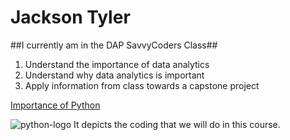 # Jackson Tyler
##I currently am in the DAP SavvyCoders Class##
1. Understand the importance of data analytics
2. Understand why data analytics is important
3. Apply information from class towards a capstone project

[Importance of Python](https://www.discoverdatascience.org/articles/what-is-python-used-for-why-is-it-important-to-learn/)

![python-logo](https://github.com/user-attachments/assets/8c09da0b-d18c-4e9c-9ff7-e825bbcfab81)
It depicts the coding that we will do in this course.
